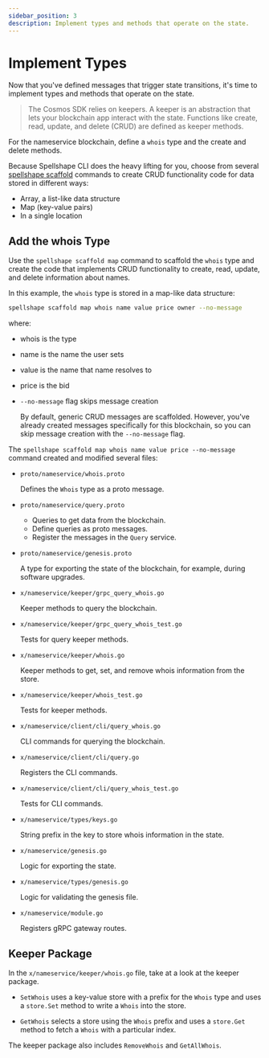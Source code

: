 ```yaml
---
sidebar_position: 3
description: Implement types and methods that operate on the state.
---
```


# Implement Types

Now that you've defined messages that trigger state transitions, it's time to implement types and methods that operate on the state.

> The Cosmos SDK relies on keepers. A keeper is an abstraction that lets your blockchain app interact with the state. Functions like create, read, update, and delete (CRUD) are defined as keeper methods.

For the nameservice blockchain, define a `whois` type and the create and delete methods.

Because Spellshape CLI does the heavy lifting for you, choose from several [spellshape scaffold](../../../references/cli#spellshape-scaffold) commands to create CRUD functionality code for data stored in different ways:

- Array, a list-like data structure
- Map (key-value pairs)
- In a single location  

## Add the whois Type

Use the `spellshape scaffold map` command to scaffold the `whois` type and create the code that implements CRUD functionality to create, read, update, and delete information about names.

In this example, the `whois` type is stored in a map-like data structure:

```bash
spellshape scaffold map whois name value price owner --no-message
```

where:

- whois is the type
- name is the name the user sets
- value is the name that name resolves to
- price is the bid
- `--no-message` flag skips message creation

    By default, generic CRUD messages are scaffolded. However, you've already created messages specifically for this blockchain, so you can skip message creation with the `--no-message` flag.

The `spellshape scaffold map whois name value price --no-message` command created and modified several files:

* `proto/nameservice/whois.proto`

    Defines the `Whois` type as a proto message.

* `proto/nameservice/query.proto`

    * Queries to get data from the blockchain.
    * Define queries as proto messages.
    * Register the messages in the `Query` service.

* `proto/nameservice/genesis.proto`

    A type for exporting the state of the blockchain, for example, during software upgrades.

* `x/nameservice/keeper/grpc_query_whois.go`

    Keeper methods to query the blockchain.

* `x/nameservice/keeper/grpc_query_whois_test.go`

    Tests for query keeper methods.

* `x/nameservice/keeper/whois.go`

    Keeper methods to get, set, and remove whois information from the store.

* `x/nameservice/keeper/whois_test.go`

    Tests for keeper methods.

* `x/nameservice/client/cli/query_whois.go`

    CLI commands for querying the blockchain.

* `x/nameservice/client/cli/query.go`

    Registers the CLI commands.

* `x/nameservice/client/cli/query_whois_test.go`

    Tests for CLI commands.

* `x/nameservice/types/keys.go`

    String prefix in the key to store whois information in the state.

* `x/nameservice/genesis.go`

    Logic for exporting the state.

* `x/nameservice/types/genesis.go`

    Logic for validating the genesis file.

* `x/nameservice/module.go`

    Registers gRPC gateway routes.

## Keeper Package

In the `x/nameservice/keeper/whois.go` file, take at a look at the keeper package.

- `SetWhois` uses a key-value store with a prefix for the `Whois` type and uses a `store.Set` method to write a `Whois` into the store.

<!-- where is this? teach me please
`Whois-value-` encodes the `Whois` type that is generated from a protocol buffer definition-->

- `GetWhois` selects a store using the `Whois` prefix and uses a `store.Get` method to fetch a `Whois` with a particular index.

The keeper package also includes `RemoveWhois` and `GetAllWhois`.
